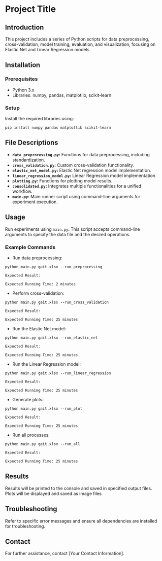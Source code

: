 # Project Title

## Introduction
This project includes a series of Python scripts for data preprocessing, cross-validation, model training, evaluation, and visualization, focusing on Elastic Net and Linear Regression models.

## Installation
### Prerequisites
- Python 3.x
- Libraries: numpy, pandas, matplotlib, scikit-learn

### Setup
Install the required libraries using:
```
pip install numpy pandas matplotlib scikit-learn
```

## File Descriptions
- **`data_preprocessing.py`:** Functions for data preprocessing, including standardization.
- **`cross_validation.py`:** Custom cross-validation functionality.
- **`elastic_net_model.py`:** Elastic Net regression model implementation.
- **`linear_regression_model.py`:** Linear Regression model implementation.
- **`plotting.py`:** Functions for plotting model results.
- **`consolidated.py`:** Integrates multiple functionalities for a unified workflow.
- **`main.py`:** Main runner script using command-line arguments for experiment execution.

## Usage
Run experiments using `main.py`. This script accepts command-line arguments to specify the data file and the desired operations.

### Example Commands
- Run data preprocessing:
```
python main.py gait.xlsx --run_preprocessing
```
```
Expected Result:

```
```
Expected Running Time: 2 minutes
```
- Perform cross-validation:
```
python main.py gait.xlsx --run_cross_validation
```
```
Expected Result:

```
```
Expected Running Time: 25 minutes
```
- Run the Elastic Net model:
```
python main.py gait.xlsx --run_elastic_net
```
```
Expected Result:

```
```
Expected Running Time: 25 minutes
```
- Run the Linear Regression model:
```
python main.py gait.xlsx --run_linear_regression
```
```
Expected Result:

```
```
Expected Running Time: 25 minutes
```
- Generate plots:
```
python main.py gait.xlsx --run_plot
```
```
Expected Result:

```
```
Expected Running Time: 25 minutes
```
- Run all processes:
```
python main.py gait.xlsx --run_all
```
```
Expected Result:

```
```
Expected Running Time: 25 minutes
```

## Results
Results will be printed to the console and saved in specified output files. Plots will be displayed and saved as image files.

## Troubleshooting
Refer to specific error messages and ensure all dependencies are installed for troubleshooting.

## Contact
For further assistance, contact [Your Contact Information].

